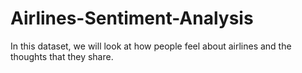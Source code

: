 # Airlines-Sentiment-Analysis
In this dataset, we will look at how people feel about airlines and the thoughts that they share. 
